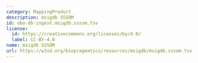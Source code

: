 ```yaml
---
category: MappingProduct
description: msigdb SSSOM
id: obo-db-ingest.msigdb.sssom.tsv
license:
  id: https://creativecommons.org/licenses/by/4.0/
  label: CC-BY-4.0
name: msigdb SSSOM
url: https://w3id.org/biopragmatics/resources/msigdb/msigdb.sssom.tsv
---
```


